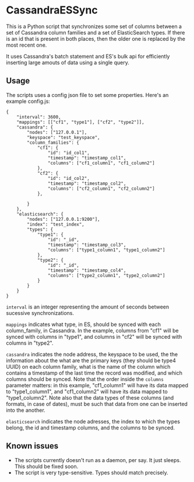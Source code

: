 # CassandraESSync

This is a Python script that synchronizes some set of columns between a set of Cassandra column families and a set of ElasticSearch types.
If there is an id that is present in both places, then the older one is replaced by the most recent one.

It uses Cassandra's batch statement and ES's bulk api for efficiently inserting large amouts of data using a single query.

## Usage

The scripts uses a config json file to set some properties. Here's an example config.js: 

```
{
	"interval": 3600,
	"mappings": [["cf1", "type1"], ["cf2", "type2"]],
	"cassandra": {
		"nodes": ["127.0.0.1"], 
		"keyspace": "test_keyspace",
		"column_families": {
			"cf1": {
				"id": "id_col1",
				"timestamp": "timestamp_col1",
				"columns": ["cf1_column1", "cf1_column2"]
			},
			"cf2": {
				"id": "id_col2",
				"timestamp": "timestamp_col2",
				"columns": ["cf2_column1", "cf2_column2"]
			}, 

		}
	}, 
	"elasticsearch": {
		"nodes": ["127.0.0.1:9200"], 
		"index": "test_index",
		"types": {
			"type1": {
				"id": "_id",
				"timestamp": "timestamp_col3",
				"columns": ["type1_column1", "type1_column2"]
			},
			"type2": {
				"id": "_id",
				"timestamp": "timestamp_col4",
				"columns": ["type2_column1", "type2_column2"]
			}
		}
	}
}
```
```interval``` is an integer representing the amount of seconds between sucessive synchronizations.

```mappings``` indicates what type, in ES, should be synced with each column_family, in Cassandra. In the example, columns from "cf1" will be synced with columns in "type1", and columns in "cf2" will be synced with columns in "type2".

```cassandra``` indicates the node address, the keyspace to be used, the the information about the what are the primary keys (they should be type4 UUID) on each column family, what is the name of the column which contains a timestamp of the last time the record was modified, and which columns should be synced. Note that the order inside the ```columns``` parameter matters: in this example, "cf1_column1" will have its data mapped to "type1_column1", and "cf1_column2" will have its data mapped to "type1_column2". Note also that the data types of these columns (and formats, in case of dates), must be such that data from one can be inserted into the another. 


```elasticsearch``` indicates the node adresses, the index to which the types belong, the id and timestamp columns, and the columns to be synced.


## Known issues 

* The scripts currently doesn't run as a daemon, per say. It just sleeps. This should be fixed soon.
* The script is very type-sensitive. Types should match precisely. 





